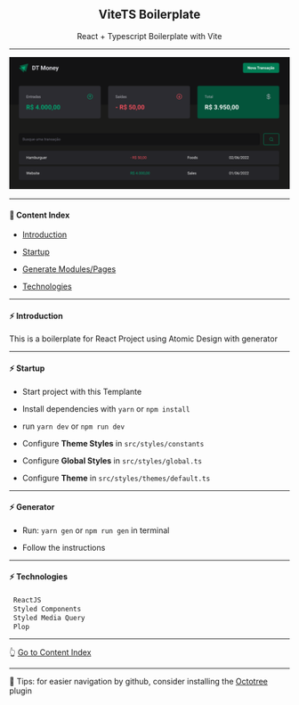 <h2 align="center">ViteTS Boilerplate</h2>
<p align="center">React + Typescript Boilerplate with Vite</p>

---

<p align="center">
  <img src="https://github.com/lipex360x/DT-money/blob/main/assets/screen.png" />
</p>

---

#### :bookmark_tabs: Content Index

- [Introduction](#zap-introduction)

- [Startup](#zap-startup)

- [Generate Modules/Pages](#zap-generator)

- [Technologies](#zap-technologies)

---

#### :zap: Introduction

This is a boilerplate for React Project using Atomic Design with generator

---

#### :zap: Startup

- Start project with this Templante

- Install dependencies with `yarn` or `npm install`

- run `yarn dev` or `npm run dev`

- Configure **Theme Styles** in `src/styles/constants`

- Configure **Global Styles** in `src/styles/global.ts`

- Configure **Theme** in `src/styles/themes/default.ts`

---

#### :zap: Generator

- Run: `yarn gen` or `npm run gen` in terminal

- Follow the instructions

---

#### :zap: Technologies

```
 ReactJS
 Styled Components
 Styled Media Query
 Plop
```

---

:point_up_2: [Go to Content Index](#bookmark_tabs-content-index)

---

:pushpin: Tips: for easier navigation by github, consider installing the [Octotree](https://chrome.google.com/webstore/detail/octotree-github-code-tree/bkhaagjahfmjljalopjnoealnfndnagc) plugin
